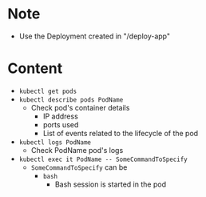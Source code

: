 # Note
* Use the Deployment created in "/deploy-app"

# Content
* `kubectl get pods`
* `kubectl describe pods PodName`
  * Check pod's container details
    * IP address
    * ports used
    * List of events related to the lifecycle of the pod
* `kubectl logs PodName`
  * Check PodName pod's logs
* `kubectl exec it PodName -- SomeCommandToSpecify`
  * `SomeCommandToSpecify` can be
    * `bash`
      * Bash session is started in the pod